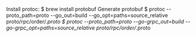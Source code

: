 

Install protoc:
$ brew install protobuf
Generate protobuf
$ protoc --proto_path=proto --go_out=build --go_opt=paths=source_relative proto/rpc/order/*.proto
$ protoc --proto_path=proto --go-grpc_out=build --go-grpc_opt=paths=source_relative proto/rpc/order/*.proto